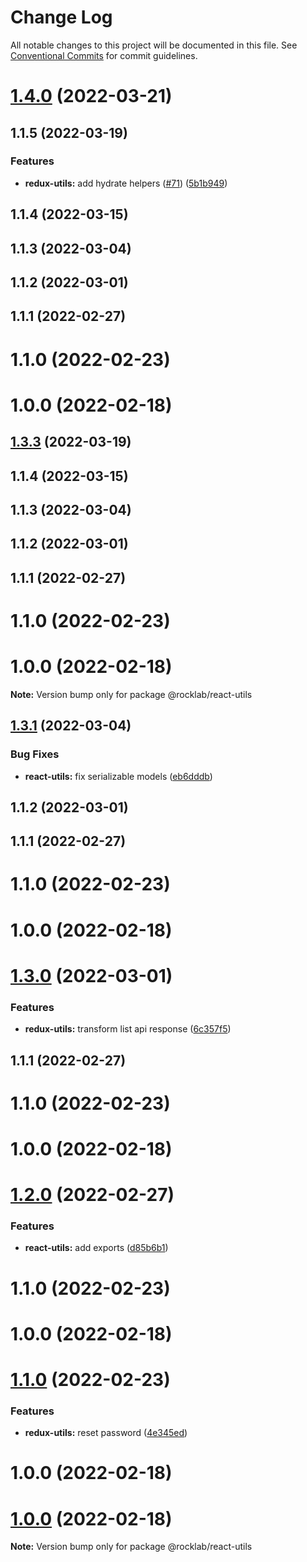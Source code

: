 # Change Log

All notable changes to this project will be documented in this file.
See [Conventional Commits](https://conventionalcommits.org) for commit guidelines.

# [1.4.0](https://github.com/cstn/rocklab-utils/compare/@rocklab/react-utils@0.5.2...@rocklab/react-utils@1.4.0) (2022-03-21)



## 1.1.5 (2022-03-19)


### Features

* **redux-utils:** add hydrate helpers ([#71](https://github.com/cstn/rocklab-utils/issues/71)) ([5b1b949](https://github.com/cstn/rocklab-utils/commit/5b1b94999219f4ae40020e635e95ad25216f2a82))



## 1.1.4 (2022-03-15)



## 1.1.3 (2022-03-04)



## 1.1.2 (2022-03-01)



## 1.1.1 (2022-02-27)



# 1.1.0 (2022-02-23)



# 1.0.0 (2022-02-18)





## [1.3.3](https://github.com/cstn/rocklab-utils/compare/@rocklab/react-utils@0.5.2...@rocklab/react-utils@1.3.3) (2022-03-19)



## 1.1.4 (2022-03-15)



## 1.1.3 (2022-03-04)



## 1.1.2 (2022-03-01)



## 1.1.1 (2022-02-27)



# 1.1.0 (2022-02-23)



# 1.0.0 (2022-02-18)

**Note:** Version bump only for package @rocklab/react-utils





## [1.3.1](https://github.com/cstn/rocklab-utils/compare/@rocklab/react-utils@0.5.2...@rocklab/react-utils@1.3.1) (2022-03-04)


### Bug Fixes

* **react-utils:** fix serializable models ([eb6dddb](https://github.com/cstn/rocklab-utils/commit/eb6dddba8625bc3341e55cc0373b2c3115b15f0d))



## 1.1.2 (2022-03-01)



## 1.1.1 (2022-02-27)



# 1.1.0 (2022-02-23)



# 1.0.0 (2022-02-18)





# [1.3.0](https://github.com/cstn/rocklab-utils/compare/@rocklab/react-utils@0.5.2...@rocklab/react-utils@1.3.0) (2022-03-01)


### Features

* **redux-utils:** transform list api response ([6c357f5](https://github.com/cstn/rocklab-utils/commit/6c357f5e254755b2ac9d7f3fd83c083c703d8c9e))



## 1.1.1 (2022-02-27)



# 1.1.0 (2022-02-23)



# 1.0.0 (2022-02-18)





# [1.2.0](https://github.com/cstn/rocklab-utils/compare/@rocklab/react-utils@0.5.2...@rocklab/react-utils@1.2.0) (2022-02-27)


### Features

* **react-utils:** add exports ([d85b6b1](https://github.com/cstn/rocklab-utils/commit/d85b6b1704bf580823a3308b0dff858e099fa29b))



# 1.1.0 (2022-02-23)



# 1.0.0 (2022-02-18)





# [1.1.0](https://github.com/cstn/rocklab-utils/compare/@rocklab/react-utils@0.5.2...@rocklab/react-utils@1.1.0) (2022-02-23)


### Features

* **redux-utils:** reset password ([4e345ed](https://github.com/cstn/rocklab-utils/commit/4e345ed8ea1e064c47665a974fd7cf7c344d3e64))



# 1.0.0 (2022-02-18)





# [1.0.0](https://github.com/cstn/rocklab-utils/compare/@rocklab/react-utils@0.5.2...@rocklab/react-utils@1.0.0) (2022-02-18)

**Note:** Version bump only for package @rocklab/react-utils
